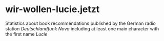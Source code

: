 # wir-wollen-lucie.jetzt

Statistics about book recommendations published by the German radio station _Deutschlandfunk Nova_ including at least one main character with the first name _Lucie_
